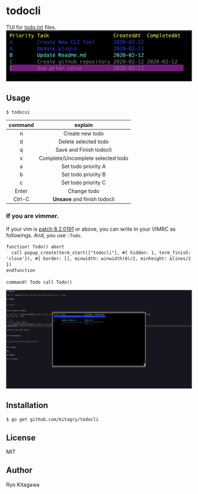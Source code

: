 # todocli

TUI for [todo.txt](https://github.com/todotxt/todo.txt-cli) files.
![](./images/todocli.png)

## Usage

```
$ todocui
```

|command|explain|
|:-----:|:-----:|
|   n   | Create new todo |
|   d   | Delete selected todo |
|   q   | Save and Finish todocli |
|   x   | Complete/Uncomplete selected todo |
|   a   | Set todo priority A |
|   b   | Set todo priority B |
|   c   | Set todo priority C |
| Enter | Change todo |
| Ctrl-C | **Unsave** and finish todocli |


### If you are vimmer.

If your vim is [patch 8.2.0191](https://github.com/vim/vim/commit/219c7d063823498be22aae46dd024d77b5fb2a58) or above, you can write in your VIMRC as followings.
And, you use `:Todo`.

```vim
function! Todo() abort
  call popup_create(term_start(["todocli"], #{ hidden: 1, term_finish: 'close'}), #{ border: [], minwidth: winwidth(0)/2, minheight: &lines/2 })
endfunction

command! Todo call Todo()
```

![](./images/vim.png)

## Installation

```
$ go get github.com/kitagry/todocli
```

## License

MIT

## Author

Ryo Kitagawa

